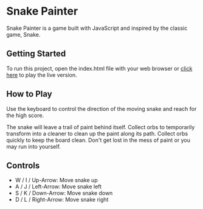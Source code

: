# Snake Painter

Snake Painter is a game built with JavaScript and inspired by the classic game, Snake.

## Getting Started

To run this project, open the index.html file with your web browser or [click here][snake] to play the live version.

[snake]: http://www.jamincheung.com/snake

## How to Play
Use the keyboard to control the direction of the moving snake and reach for the high score.

The snake will leave a trail of paint behind itself. Collect orbs to temporarily transform into a cleaner to clean up the paint along its path. Collect orbs quickly to keep the board clean. Don't get lost in the mess of paint or you may run into yourself.

## Controls
* W / I / Up-Arrow: Move snake up
* A / J / Left-Arrow: Move snake left
* S / K / Down-Arrow: Move snake down
* D / L / Right-Arrow: Move snake right
